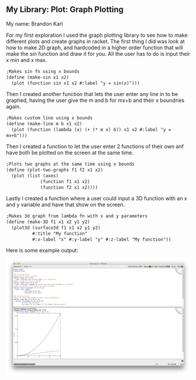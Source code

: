 ## My Library: Plot: Graph Plotting
My name: Brandon Karl

For my first exploration I used the graph plotting library to see how to make different plots and create graphs in racket. The first thing I did was look at how to make 2D graph, and hardcoded in a higher order function that will make the sin function and draw it for you. All the user has to do is input their x min and x max. 
```
;Makes sin fn using x bounds
(define (make-sin x1 x2)
  (plot (function sin x1 x2 #:label "y = sin(x)")))
```
Then I created another function that lets the user enter any line in to be graphed, having the user give the m and b for mx+b and their x boundries again. 
```
;Makes custom line using x bounds
(define (make-line m b x1 x2)
  (plot (function (lambda (x) (+ (* m x) b)) x1 x2 #:label "y = mx+b")))
```
Then I created a function to let the user enter 2 functions of their own anf have both be plotted on the screen at the same time. 
```
;Plots two graphs at the same time using x bounds
(define (plot-two-graphs f1 f2 x1 x2)
  (plot (list (axes)
             (function f1 x1 x2)
             (function f2 x1 x2))))
```
Lastly I created a function where a user could input a 3D function with an x and y variable and have that show on the screen.
```
;Makes 3d graph from lambda fn with x and y parameters
(define (make-3D f1 x1 x2 y1 y2)
  (plot3d (surface3d f1 x1 x2 y1 y2)
          #:title "My function"
          #:x-label "x" #:y-label "y" #:z-label "My function"))
```

Here is some example output:

![output](/Plotting2graphs.png?raw=true "Plotting 2 Graphs")

